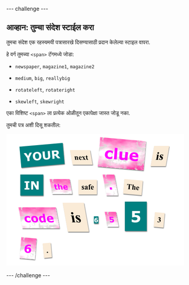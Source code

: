 \--- challenge \---

## आव्हान: तुम्चा संदेश स्टाईल करा

तुमचा संदेश एक रहस्यमयी पत्रासारखे दिसण्यासाठी प्रदान केलेल्या स्टाइल वापरा.

हे वर्ग तुमच्या `<span>` टॅगमध्ये जोडा:

+ `newspaper`, `magazine1`, `magazine2`

+ `medium`, `big`, `reallybig`

+ `rotateleft`, `rotateright`

+ `skewleft`, `skewright`

एका विशिष्ट `<span>` ला प्रत्येक ओळीतून एकापेक्षा जास्त जोडू नका.

तुमची पत्र अशी दिसू शकतील:

![screenshot](images/letter-challenge1.png)

\--- /challenge \---
